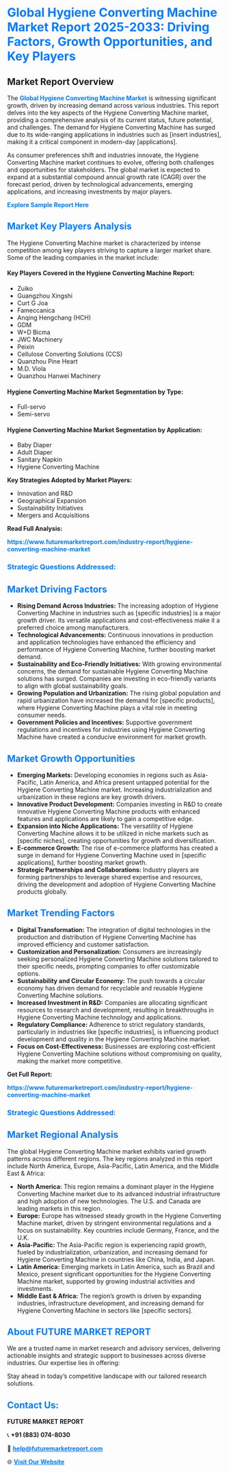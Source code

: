 <h1 style="color: #007BFF;">Global Hygiene Converting Machine Market Report 2025-2033: Driving Factors, Growth Opportunities, and Key Players</h1>

<section id="overview">
<h2>Market Report Overview</h2>
<p>The <a href="https://www.futuremarketreport.com/industry-report/hygiene-converting-machine-market" style="color: #007BFF; text-decoration: none;"><strong>Global Hygiene Converting Machine Market</strong></a> is witnessing significant growth, driven by increasing demand across various industries. This report delves into the key aspects of the Hygiene Converting Machine market, providing a comprehensive analysis of its current status, future potential, and challenges. The demand for Hygiene Converting Machine has surged due to its wide-ranging applications in industries such as [insert industries], making it a critical component in modern-day [applications].</p>
<p>As consumer preferences shift and industries innovate, the Hygiene Converting Machine market continues to evolve, offering both challenges and opportunities for stakeholders. The global market is expected to expand at a substantial compound annual growth rate (CAGR) over the forecast period, driven by technological advancements, emerging applications, and increasing investments by major players.</p>
</section>

<section id="overview">
<p><a href="https://www.futuremarketreport.com/request-sample/reportId=124742" style="color: #007BFF; text-decoration: none;"><strong>Explore Sample Report Here</strong></a></p>
</section>

<section id="key-players">
<h2 style="color: #007BFF;">Market Key Players Analysis</h2>
<p>The Hygiene Converting Machine market is characterized by intense competition among key players striving to capture a larger market share. Some of the leading companies in the market include:</p>
<h4>Key Players Covered in the Hygiene Converting Machine Report:</h4>
<ul><li>Zuiko</li><li>Guangzhou Xingshi</li><li>Curt G Joa</li><li>Fameccanica</li><li>Anqing Hengchang (HCH)</li><li>GDM</li><li>W+D Bicma</li><li>JWC Machinery</li><li>Peixin</li><li>Cellulose Converting Solutions (CCS)</li><li>Quanzhou Pine Heart</li><li>M.D. Viola</li><li>Quanzhou Hanwei Machinery</li></ul>
<h4>Hygiene Converting Machine Market Segmentation by Type:</h4>
<ul><li>Full-servo</li><li>Semi-servo</li></ul>

<h4>Hygiene Converting Machine Market Segmentation by Application:</h4>
<ul><li>Baby Diaper</li><li>Adult Diaper</li><li>Sanitary Napkin</li><li>Hygiene Converting Machine</li></ul>
<p><strong>Key Strategies Adopted by Market Players:</strong></p>
<ul>
<li>Innovation and R&D</li>
<li>Geographical Expansion</li>
<li>Sustainability Initiatives</li>
<li>Mergers and Acquisitions</li>
</ul>
</section>

<section>
<p><strong>Read Full Analysis: </strong></p><a href="https://www.futuremarketreport.com/industry-report/hygiene-converting-machine-market" style="color: #007BFF; text-decoration: none;"><strong>https://www.futuremarketreport.com/industry-report/hygiene-converting-machine-market</strong></a>
<h3 style="color: #007BFF;">Strategic Questions Addressed:</h3>
</section>

<section id="driving-factors">
<h2 style="color: #007BFF;">Market Driving Factors</h2>
<ul>
<li><strong>Rising Demand Across Industries:</strong> The increasing adoption of Hygiene Converting Machine in industries such as [specific industries] is a major growth driver. Its versatile applications and cost-effectiveness make it a preferred choice among manufacturers.</li>
<li><strong>Technological Advancements:</strong> Continuous innovations in production and application technologies have enhanced the efficiency and performance of Hygiene Converting Machine, further boosting market demand.</li>
<li><strong>Sustainability and Eco-Friendly Initiatives:</strong> With growing environmental concerns, the demand for sustainable Hygiene Converting Machine solutions has surged. Companies are investing in eco-friendly variants to align with global sustainability goals.</li>
<li><strong>Growing Population and Urbanization:</strong> The rising global population and rapid urbanization have increased the demand for [specific products], where Hygiene Converting Machine plays a vital role in meeting consumer needs.</li>
<li><strong>Government Policies and Incentives:</strong> Supportive government regulations and incentives for industries using Hygiene Converting Machine have created a conducive environment for market growth.</li>
</ul>
</section>

<section id="growth-opportunities">
<h2 style="color: #007BFF;">Market Growth Opportunities</h2>
<ul>
<li><strong>Emerging Markets:</strong> Developing economies in regions such as Asia-Pacific, Latin America, and Africa present untapped potential for the Hygiene Converting Machine market. Increasing industrialization and urbanization in these regions are key growth drivers.</li>
<li><strong>Innovative Product Development:</strong> Companies investing in R&D to create innovative Hygiene Converting Machine products with enhanced features and applications are likely to gain a competitive edge.</li>
<li><strong>Expansion into Niche Applications:</strong> The versatility of Hygiene Converting Machine allows it to be utilized in niche markets such as [specific niches], creating opportunities for growth and diversification.</li>
<li><strong>E-commerce Growth:</strong> The rise of e-commerce platforms has created a surge in demand for Hygiene Converting Machine used in [specific applications], further boosting market growth.</li>
<li><strong>Strategic Partnerships and Collaborations:</strong> Industry players are forming partnerships to leverage shared expertise and resources, driving the development and adoption of Hygiene Converting Machine products globally.</li>
</ul>
</section>

<section id="trending-factors">
<h2 style="color: #007BFF;">Market Trending Factors</h2>
<ul>
<li><strong>Digital Transformation:</strong> The integration of digital technologies in the production and distribution of Hygiene Converting Machine has improved efficiency and customer satisfaction.</li>
<li><strong>Customization and Personalization:</strong> Consumers are increasingly seeking personalized Hygiene Converting Machine solutions tailored to their specific needs, prompting companies to offer customizable options.</li>
<li><strong>Sustainability and Circular Economy:</strong> The push towards a circular economy has driven demand for recyclable and reusable Hygiene Converting Machine solutions.</li>
<li><strong>Increased Investment in R&D:</strong> Companies are allocating significant resources to research and development, resulting in breakthroughs in Hygiene Converting Machine technology and applications.</li>
<li><strong>Regulatory Compliance:</strong> Adherence to strict regulatory standards, particularly in industries like [specific industries], is influencing product development and quality in the Hygiene Converting Machine market.</li>
<li><strong>Focus on Cost-Effectiveness:</strong> Businesses are exploring cost-efficient Hygiene Converting Machine solutions without compromising on quality, making the market more competitive.</li>
</ul>
</section>

<section>
<p><strong>Get Full Report: </strong></p><a href="https://www.futuremarketreport.com/industry-report/hygiene-converting-machine-market" style="color: #007BFF; text-decoration: none;"><strong>https://www.futuremarketreport.com/industry-report/hygiene-converting-machine-market</strong></a>
<h3 style="color: #007BFF;">Strategic Questions Addressed:</h3>
</section>


<section id="regional-analysis">
<h2 style="color: #007BFF;">Market Regional Analysis</h2>
<p>The global Hygiene Converting Machine market exhibits varied growth patterns across different regions. The key regions analyzed in this report include North America, Europe, Asia-Pacific, Latin America, and the Middle East & Africa:</p>
<ul>
<li><strong>North America:</strong> This region remains a dominant player in the Hygiene Converting Machine market due to its advanced industrial infrastructure and high adoption of new technologies. The U.S. and Canada are leading markets in this region.</li>
<li><strong>Europe:</strong> Europe has witnessed steady growth in the Hygiene Converting Machine market, driven by stringent environmental regulations and a focus on sustainability. Key countries include Germany, France, and the U.K.</li>
<li><strong>Asia-Pacific:</strong> The Asia-Pacific region is experiencing rapid growth, fueled by industrialization, urbanization, and increasing demand for Hygiene Converting Machine in countries like China, India, and Japan.</li>
<li><strong>Latin America:</strong> Emerging markets in Latin America, such as Brazil and Mexico, present significant opportunities for the Hygiene Converting Machine market, supported by growing industrial activities and investments.</li>
<li><strong>Middle East & Africa:</strong> The region’s growth is driven by expanding industries, infrastructure development, and increasing demand for Hygiene Converting Machine in sectors like [specific sectors].</li>
</ul>
</section>

<footer>
<h2 style="color: #007BFF;">About FUTURE MARKET REPORT</h2>
<p>We are a trusted name in market research and advisory services, delivering actionable insights and strategic support to businesses across diverse industries. Our expertise lies in offering:</p>

<p>Stay ahead in today’s competitive landscape with our tailored research solutions.</p>

<h2 style="color: #007BFF;">Contact Us:</h2>
<p><strong>FUTURE MARKET REPORT</strong></p>
<p>📞 <strong>+91 (883) 074-8030</strong></p>
<p>📧 <strong><a href="mailto:help@futuremarketreport.com" style="color: #007BFF;">help@futuremarketreport.com</a></strong></p>
<p>🌐 <strong><a href="https://www.futuremarketreport.com/" style="color: #007BFF;">Visit Our Website</a></strong></p>
</footer>